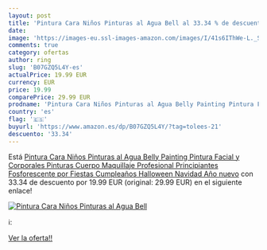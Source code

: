 ```yaml
---
layout: post
title: 'Pintura Cara Niños Pinturas al Agua Bell al 33.34 % de descuento'
date: 
image: 'https://images-eu.ssl-images-amazon.com/images/I/41s6IThWe-L._SL200_.jpg'
comments: true
category: ofertas
author: ring
slug: 'B07GZQ5L4Y-es'
actualPrice: 19.99 EUR
currency: EUR
price: 19.99
comparePrice: 29.99 EUR
prodname: 'Pintura Cara Niños Pinturas al Agua Belly Painting Pintura Facial y Corporales Pinturas Cuerpo Maquillaje Profesional Principiantes Fosforescente por Fiestas Cumpleaños  Halloween  Navidad  Año nuevo'
country: 'es'
flag: '🇪🇸'
buyurl: 'https://www.amazon.es/dp/B07GZQ5L4Y/?tag=tolees-21'
descuento: '33.34'
---
```


Está [Pintura Cara Niños Pinturas al Agua Belly Painting Pintura Facial y Corporales Pinturas Cuerpo Maquillaje Profesional Principiantes Fosforescente por Fiestas Cumpleaños  Halloween  Navidad  Año nuevo](https://www.amazon.es/dp/B07GZQ5L4Y/?tag=tolees-21) con 33.34 de descuento por 19.99 EUR (original: 29.99 EUR) en el siguiente enlace!

[![Pintura Cara Niños Pinturas al Agua Bell](https://images-eu.ssl-images-amazon.com/images/I/41s6IThWe-L._SL200_.jpg)](https://www.amazon.es/dp/B07GZQ5L4Y/?tag=tolees-21)

ℹ️:


[Ver la oferta!!](https://www.amazon.es/dp/B07GZQ5L4Y/?tag=tolees-21)
